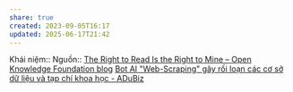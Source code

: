 ```yaml
---
share: true
created: 2023-09-05T16:17
updated: 2025-06-17T21:42
---
```

Khái niệm:: 
Nguồn:: [The Right to Read Is the Right to Mine – Open Knowledge Foundation blog](https://blog.okfn.org/2012/06/01/the-right-to-read-is-the-right-to-mine/)
[Bot AI "Web-Scraping" gây rối loạn các cơ sở dữ liệu và tạp chí khoa học - ADuBiz](https://adubiz.edu.vn/bot-ai-web-scraping-gay-roi-loan-cac-co-so-du-lieu-va-tap-chi-khoa-hoc/)